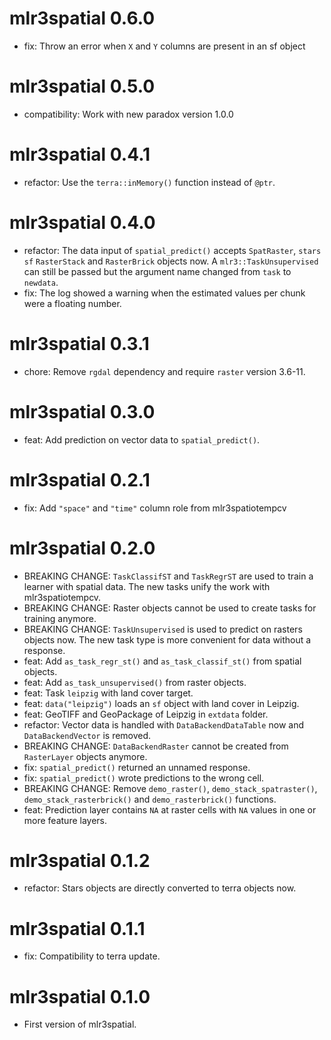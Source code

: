 # mlr3spatial 0.6.0

* fix: Throw an error when `X` and `Y` columns are present in an sf object

# mlr3spatial 0.5.0

* compatibility: Work with new paradox version 1.0.0

# mlr3spatial 0.4.1

* refactor: Use the `terra::inMemory()` function instead of `@ptr`.

# mlr3spatial 0.4.0

* refactor: The data input of `spatial_predict()` accepts `SpatRaster`, `stars` `sf` `RasterStack` and `RasterBrick` objects now.
  A `mlr3::TaskUnsupervised` can still be passed but the argument name changed from `task` to `newdata`.
* fix: The log showed a warning when the estimated values per chunk were a floating number.

# mlr3spatial 0.3.1

* chore: Remove `rgdal` dependency and require `raster` version 3.6-11.

# mlr3spatial 0.3.0

* feat: Add prediction on vector data to `spatial_predict()`.

# mlr3spatial 0.2.1

* fix: Add `"space"` and `"time"` column role from mlr3spatiotempcv

# mlr3spatial 0.2.0

* BREAKING CHANGE: `TaskClassifST` and `TaskRegrST` are used to train a learner with spatial data.
  The new tasks unify the work with mlr3spatiotempcv.
* BREAKING CHANGE: Raster objects cannot be used to create tasks for training anymore.
* BREAKING CHANGE: `TaskUnsupervised` is used to predict on rasters objects now.
  The new task type is more convenient for data without a response.
* feat: Add `as_task_regr_st()` and `as_task_classif_st()` from spatial objects.
* feat: Add `as_task_unsupervised()` from raster objects.
* feat: Task `leipzig` with land cover target.
* feat: `data("leipzig")` loads an `sf` object with land cover in Leipzig.
* feat: GeoTIFF and GeoPackage of Leipzig in `extdata` folder.
* refactor: Vector data is handled with `DataBackendDataTable` now and `DataBackendVector` is removed.
* BREAKING CHANGE: `DataBackendRaster` cannot be created from `RasterLayer` objects anymore.
* fix: `spatial_predict()` returned an unnamed response.
* fix: `spatial_predict()` wrote predictions to the wrong cell.
* BREAKING CHANGE: Remove `demo_raster()`, `demo_stack_spatraster()`, `demo_stack_rasterbrick()` and `demo_rasterbrick()` functions.
* feat: Prediction layer contains `NA` at raster cells with `NA` values in one or more feature layers.

# mlr3spatial 0.1.2

* refactor: Stars objects are directly converted to terra objects now.

# mlr3spatial 0.1.1

* fix: Compatibility to terra update.

# mlr3spatial 0.1.0

* First version of mlr3spatial.

